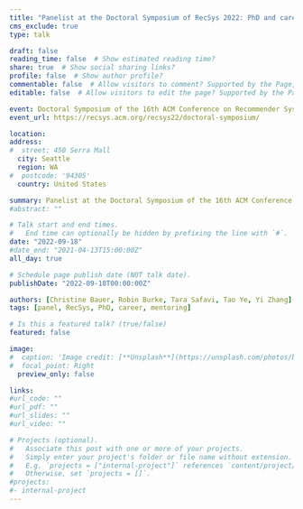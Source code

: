```yaml
---
title: "Panelist at the Doctoral Symposium of RecSys 2022: PhD and career journey"
cms_exclude: true
type: talk

draft: false
reading_time: false  # Show estimated reading time?
share: true  # Show social sharing links?
profile: false  # Show author profile?
commentable: false  # Allow visitors to comment? Supported by the Page, Post, and Docs content types.
editable: false  # Allow visitors to edit the page? Supported by the Page, Post, and Docs content types.

event: Doctoral Symposium of the 16th ACM Conference on Recommender Sys-tems (RecSys 2022)
event_url: https://recsys.acm.org/recsys22/doctoral-symposium/

location: 
address:
#  street: 450 Serra Mall
  city: Seattle
  region: WA
#  postcode: '94305'
  country: United States

summary: Panelist at the Doctoral Symposium of the 16th ACM Conference on Recommender Systems (RecSys 2022).
#abstract: ""

# Talk start and end times.
#   End time can optionally be hidden by prefixing the line with `#`.
date: "2022-09-18"
#date_end: "2021-04-13T15:00:00Z"
all_day: true

# Schedule page publish date (NOT talk date).
publishDate: "2022-09-18T00:00:00Z"

authors: [Christine Bauer, Robin Burke, Tara Safavi, Tao Ye, Yi Zhang]
tags: [panel, RecSys, PhD, career, mentoring]

# Is this a featured talk? (true/false)
featured: false

image:
#  caption: 'Image credit: [**Unsplash**](https://unsplash.com/photos/bzdhc5b3Bxs)'
#  focal_point: Right
  preview_only: false

links:
#url_code: ""
#url_pdf: ""
#url_slides: ""
#url_video: ""

# Projects (optional).
#   Associate this post with one or more of your projects.
#   Simply enter your project's folder or file name without extension.
#   E.g. `projects = ["internal-project"]` references `content/project/deep-learning/index.md`.
#   Otherwise, set `projects = []`.
#projects:
#- internal-project
---
```

